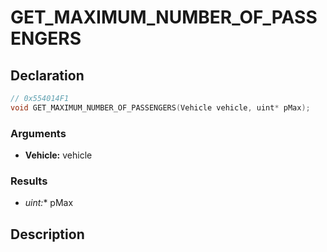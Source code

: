 # GET_MAXIMUM_NUMBER_OF_PASSENGERS

## Declaration
```cpp
// 0x554014F1
void GET_MAXIMUM_NUMBER_OF_PASSENGERS(Vehicle vehicle, uint* pMax);
```

### Arguments
- **Vehicle:** vehicle

### Results
- **uint*:** pMax

## Description
